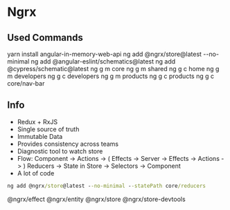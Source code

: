 # Ngrx

## Used Commands

yarn install angular-in-memory-web-api
ng add @ngrx/store@latest --no-minimal
ng add @angular-eslint/schematics@latest
ng add @cypress/schematic@latest
ng g m core
ng g m shared
ng g c home
ng g m developers
ng g c developers
ng g m products
ng g c products
ng g c core/nav-bar

## Info

- Redux + RxJS
- Single source of truth
- Immutable Data
- Provides consistency across teams
- Diagnostic tool to watch store
- Flow: Component -> Actions -> ( Effects -> Server -> Effects -> Actions -> )
  Reducers -> State in Store -> Selectors -> Component
- A lot of code

```cmd
ng add @ngrx/store@latest --no-minimal --statePath core/reducers
```

@ngrx/effect
@ngrx/entity
@ngrx/store
@ngrx/store-devtools
